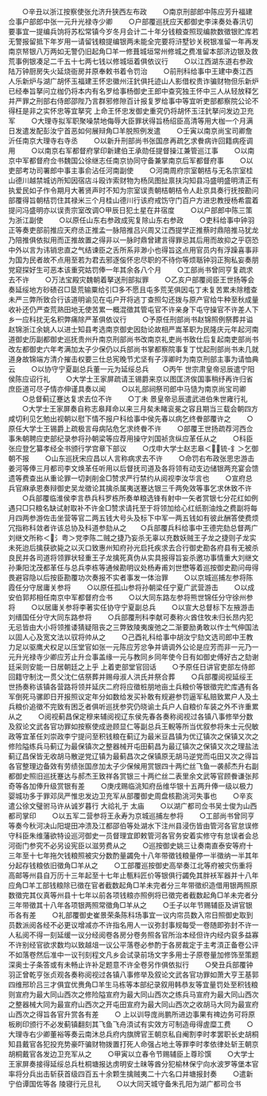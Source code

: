 <!-- { "loadSidebar": true } -->
　　○辛丑以浙江按察使张允济升狭西左布政
　　○南京刑部郎中陈应芳升福建佥事户部郎中张一元升光禄寺少卿
　　○户部覆巡抚应天都御史李涞奏处春汛切要事宜一提编兵饷将苏松常镇今岁冬月会计二十年分钱粮查照现编款数徵银贮库若无警报留抵下年岁用一请留钱粮提编银两未能全完要将浒墅钞关税银准留一年再发南京帑银八万两如无警仍旧起角□羊一修葺城垣常州修城之费准留本部济边银及救荒事例银凑足二千五十七两七钱以修城垣着俱依议行
　　○以江西湖东道右参政陆万钟厨房失火延烧衙房并原奉敕书着令罚治
　　○前刑科给事中王建中奏江西人乐新炉与湖广胡怀玉福建王怀忠徽州汪釴俱托迹山人影借权贵诈骗财物但乐新炉已经奉旨拏问立枷仍将本内有名罗给事杨御史王郎中查究独王怀中三人从轻放释乞并严罪之刑部右侍郎邵陛乃言群邪修隙百计报复罗给事中等宜听吏部都察院公论不得枉是非之实怀忠等宜拏究  上命王怀忠发御史重究仍将胡怀玉汪釴拏问发边卫充军
　　○大理寺拟军职聚噪禁地侮辱大臣罪状得旨杨绍臣高清等用大枷一个月满日发遣发配彭汝宁首恶如何展辩角□羊脱照例发遣
　　○壬寅以南京尚宝司卿詹沂任南京大理寺右寺丞
　　○以新升刑部尚书张国彦再疏乞求餋病许回籍病痊调用
　　○以南京右军都督府掌印新建伯王承勋任提督操江兼管巡江事
　　○以南京中军都督府佥书魏国公徐继志任南京协同守备兼掌南京后军都督府事
　　○以吏部考功司署郎中事主事俞沾任河南副使
　　○河南周府宗室朝桔与无名宗室桂山德川越禁城访所知因宿店斗殴诈索财物为杨凤图扯禀扶沟知县冯盛明盛明清正有执爱民如子作令期月大著贤声时不知为宗室误责朝桔朝桔令人赴京具奏行抚按勘问部覆得旨朝桔罚住其禄米三个月桂山德川行该府戒饬守门百户方进忠教授杨希震着提问冯盛明亦以误责宗室改调○甲辰日犯土星在井宿度
　　○以户部郎中陈三策为浙江副使
　　○以原任山东右参政成宪复除山东右参政
　　○吏科给事中钟羽正等奏吏部前推应天府丞正推孟一脉陪推吕兴周又江西提学正推蔡时鼎陪推马犹龙乃陪推俱依拟用而正推故置之得非以一脉时鼎曾建言得罪忌其后用而故抑之乎窃恐中外以言为讳销忠直之气结谏臣之舌所系非渺小也得旨这点用官员内有浮躁喜事非为国为民者故不点用至若为君去邪逐侫怀忠尽职的不待你等烦聒钟羽正狥私妄奏朋党窥探好生可恶本该重究姑罚俸一年其余各八个月
　　○工部尚书曾同亨复疏求去不许
　　○万法宝殿灾魏朝着拏送刑部拟罪
　　○乙亥户部覆阅臣王世扬等会奏延绥地方砂碛召□垦荒输粟给引□多不愿且屯多荒芜俱因屯丁未复苦累未除稽查未严三弊所致合行该道明谕见在屯户开将逃丁查照勾还拨与原产官给牛种至秋成量收补还仍严查荒熟田地无使苦累一概混徵其管屯官不许亲身下屯守操官不许差人下乡一应科扰无名积弊痛除严革俱依议行
　　○予原任刑部尚书赵锦照例祭葬并谥赵锦浙江余姚人以进士知县考选南京御史因劾论故相严嵩革职为民隆庆元年起河南道御史历副都御史巡抚贵州升南京刑部尚书改南京礼吏尚书致仕后复起南吏部尚书改左都御史六年考满加太子少保仍以兵部尚书掌都察院事复丁忧起刑部尚书未几就道身故锦端方清介摧击权要三仕总宪晚节尤坚有子淳卿时为南京刑部主事为请恤典云
　　○以协守宁夏副总兵董一元为延绥总兵　　○丙午  世宗肃皇帝忌辰遣宁阳侯陈应诏行礼
　　○大学士王家屏疏请王锡爵来京以图匡济俟国事稍纾再许归省庶臣道可尽子情亦伸谨具奏以闻
　　○以礼部祠祭司郎中马慥为南京尚宝司卿
　　○总督蓟辽蹇达复求去位不许
　　○丁未  景皇帝忌辰遣武进伯朱世雍行礼
　　○大学士王家屏奏自称志皋拜命以来三月矣未睹衮冕之容且期当三载会朝四方咸切利见乞勉出视朝以慰下情不报户科给事中侯先春以病乞终餋部覆许之
　　○原任大学士王锡爵上疏极言母病阽危乞求终餋不许
　　○部覆王世扬疏荐河西佥事朱朝聘应吏部纪录参将孙朝梁等应荐用操守刘国祯贪纵应革任从之
　　○科臣张应登乞纂孝经全书颁行学宫章下部议
　　○戊申大学士赵志皋＜锍-釒＞乞御朝不报
　　○山东巡抚宋应昌以人言称病求去不许
　　○命罚右布政张思忠游击姜河等俸三月都司李文焕革任听用以后督抚司道及各将领有动支边储银两充宴会馈遗等费查出从重论罪一切剥削金□赞求严行禁约从阅视李汝华言也
　　○宣府总兵官麻承恩奏辩御史吴龙徵论其擒杀属夷送蹇达银三千两免效等事乞求休致不许
　　○兵部覆临淮侯李言恭兵科罗栋所奏单粮选锋有射中一矢者赏银七分花红如例遇只□只粮名缺试射取补不许金□赞求请托至于将领加给心红纸劄油烛之费副将每月四两参游佐击坐营等官二两五钱大号头及标下中军一两五钱如有彼此酬答使费烦冗指称科敛者许该总协及科道参劾从之　　○兵部覆兵科给事中王德完劾总督两广刘继文所称＜氵粤＞党李陈二贼之捷乃妄杀无辜以充数妖贼王子龙之捷则子龙实未死迨后擒获欲毙之以灭口致惠州知府孙光启托疾求去合行御史勘各府县有无被杀良民并各司道将领罪状轻重王子龙擒死真伪从实具报得旨妄杀邀功事情重大刘继文孙秉阳沈茂都革任与总兵李栋等通候勘明议处杨寿甫刘世懋等着巡按御史勘问毋得畏避容隐以后按臣勘覆功次奏报不实者事发一体治罪
　　○以京城巡捕左参将陈霞任分守居庸关参将
　　○以原任孤山参将孙朝梁任宁夏广武营游击
　　○以成安伯郭邦相任南京中军都督府佥书
　　○以大同东路左参将熊世锦任分守徐州参将
　　○以居庸关参将李著实任协守宁夏副总兵
　　○以宣大总督标下左掖游击刘缙国任分守大同东路参将
　　○兵部覆刑科李献可奏称火酋住牧未归长昂内犯无忌皆由大小将领推诿猜疑阻丧之三弊致陵夷废弛之二渐要励勇敢以作士气伸国法以固人心及宽文法以驭将帅从之
　　○己酉礼科给事中胡汝宁劾文选司郎中王教力足以驱鹰犬权足以压堂官如张一元陈应芳忿争并谪调外公论是应芳而非一元乃一元升光禄寺少卿应芳止升佥事盖缘一元与教同乡同年使今日有如御史傅好古之劾谢廷采则安能一日居朝廷之上乎  上着吏部堂官回话
　　○予原任日讲官吏部左侍郎回籍守制沈一贯父沈仁佶祭葬并赐母淑人洪氏并祭合葬
　　○兵部覆阅视延绥王世扬奏称该镇各营路将领并延庆二府将应徵桩朋地亩土兵粮价等银徵完贮库遇有各军倒死马骡即日开报照议定年分如数给发买补敢有规避参罚逼军私赔致累户人及土兵粮价追徵不完致有困乏者俱听巡抚参究仍晓谕土兵户人自粮价车装之外不许重累从之
　　○阅视蓟昌保定穆来辅阅视辽东侯先春各奏称阅视过各镇八事修举分数及叙论文武各官功罪如按察使成逊顾显仁等副总兵王輗等所当优叙参将朱士元倪敏政等宜革任刘崇政李宁提问至积钱粮在蓟辽为最米豆昌镇为优辽镇次之保镇又次之修险隘练兵马蓟辽为最保镇次之整器械开屯田蓟昌为最辽镇次之保镇又次之理盐法蓟辽昌保皆无收胡马散逆党辽镇为最蓟昌次之保镇原无胡马逆党而屯田又次之得旨各官整理边备效有劳绩张国彦加太子少保候用赏银四十两纻丝飞鱼一袭郝杰升右副都御史照旧巡抚蹇达与郝杰王致祥各赏银三十两纻丝二表里余文武等官顾餋谦张邦奇等各加俸升级赏银有差
　　○庚戌赐临洮知府岳维华银十五两升俸一级以极力婴城功多于罪邓凤严惟忠发边卫充军从部覆御史周盘核勘洮河失事也
　　○辛亥遣公徐文璧驸马许从诚岁暮行  大祫礼于  太庙
　　○以湖广都司佥书吴士俊为山西都司掌印
　　○以五军二营参将王永寿为京城巡捕左参将
　　○工部尚书曾同亨等奏今秋河决山阳堤田冲溃及江都邵伯等处湖水下注州县浸伤皆由管河各官怠误修守科臣朱维藩欲特设巡河御史一员督理宜即敕管河各官务安着实修守有怠误者会总河衙门参究不必另设宪臣以滋劳费从之
　　○巡按御史姚三让奏南直泰安等府十三年至十七年拖欠钱粮照被灾分数酌量蠲免十八年带徵钱粮量停一半徵纳一半其年分起存钱粮依旧徵角□羊从之
　　○工部覆巡按御史高举奏江北等府被灾伤重将高邮等州县自万历十三年起至十七年止甎料匠价等银俱行蠲免其胖袄军器并十八年应角□羊工部钱粮除已徵在官者截数起角□羊未完者分三年带徵织造借用银两照原数徵完其仪真等州县十七年以前各项钱粮亦照例将已徵完者截数起角□羊未完者分三年带徵其十八年各项银两照常徵角□羊从之
　　○壬子以年节赐辅臣及讲官银币各有差
　　○礼部覆御史崔景荣条陈科场事宜一议内帘员数入帘日照御史取到员数派阅各经不必更议增减亦不许指名用人一议弥封事规每受一卷随即弥封不许一人私阅不得一刻延缓一议分经阅卷各房分卷务照各官所治本经但许内经内裒多益寡不许别经官欲求数均以致越俎一议公平落卷必参酌于各房裁定于主考湏正备卷公评不如落卷然后准中一议刊刻程文凡乡会试录前场文字多用士子原卷量加修饰至策题深奥士子条答或有未畅止许补足题意不许全卷另作俱依拟行
　　○癸丑兵部覆钟羽正曾乾亨张贞观各奏称阅视过各镇八事修举及叙论文武各官功罪如萧大亨王基郭四维邢玠吕三才俱宜优赉角□羊生马栋等本部纪录叙用韩恭友等宜量罚处至积钱粮则宣府为最大同山西次之修险隘宣府为最大同山西次之练兵马宣府为最大同山西次之整器械大同为最宣府山西次之开屯田宣府为最大同山西次之收胡马大同为最宣府山西次之得旨各官升赏各有差
　　○  上以训导庞尚鹏所进边事果有禆边务可将原板刷印颁行不必发蓟镇翻刻其飞鱼飞舟湏试有实效方可制造毋得虗糜工费
　　○大理寺右少卿董裕等奏云南沐总兵府内旗牌官王朝京私自阉割李时孝罢职长史胡桐知县戴官各犯投充势豪吓骗财物拨置打死人命强占地土等罪李时孝依律处斩王朝京胡桐戴官各发边卫充军从之
　　○甲寅以立春令节赐辅臣上尊珍馔
　　○大学士王家屏奏接得延绥总兵杜桐塘报达虏明安土昧等酋分犯榆林保宁向水波罗等堡本官率将分兵出击斩获首级四百五十余颗生擒贼夷二十六名口并塘报封奏
　　○遣新宁伯谭国佐等各  陵寝行元旦礼
　　○以大同天城守备朱孔阳为湖广都司佥书

